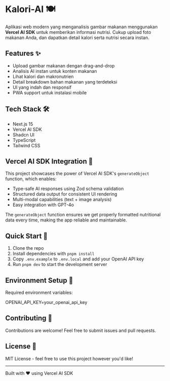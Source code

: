 # Kalori-AI 🍽️

Aplikasi web modern yang menganalisis gambar makanan menggunakan **Vercel AI SDK** untuk memberikan informasi nutrisi. Cukup upload foto makanan Anda, dan dapatkan detail kalori serta nutrisi secara instan.

## Features ✨

- Upload gambar makanan dengan drag-and-drop
- Analisis AI instan untuk konten makanan
- Lihat kalori dan makronutrien
- Detail breakdown bahan makanan yang terdeteksi
- UI yang indah dan responsif
- PWA support untuk instalasi mobile

## Tech Stack 🛠️

- Next.js 15
- Vercel AI SDK
- Shadcn UI
- TypeScript
- Tailwind CSS

## Vercel AI SDK Integration 🤖

This project showcases the power of Vercel AI SDK's `generateObject` function, which enables:
- Type-safe AI responses using Zod schema validation
- Structured data output for consistent UI rendering
- Multi-modal capabilities (text + image analysis)
- Easy integration with GPT-4o

The `generateObject` function ensures we get properly formatted nutritional data every time, making the app reliable and maintainable.

## Quick Start 🚀

1. Clone the repo
2. Install dependencies with `pnpm install`
3. Copy `.env.example` to `.env.local` and add your OpenAI API key
4. Run `pnpm dev` to start the development server

## Environment Setup 🔑

Required environment variables:

OPENAI_API_KEY=your_openai_api_key


## Contributing 🤝

Contributions are welcome! Feel free to submit issues and pull requests.

## License 📄

MIT License - feel free to use this project however you'd like!

---
Built with ❤️ using Vercel AI SDK